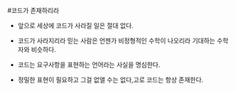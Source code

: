 #코드가 존재하리라

- 앞으로 세상에 코드가 사라질 일은 절대 없다.
- 코드가 사라지리라 믿는 사람은 언젠가 비정형적인 수학이 나오리라 기대하는 수학자와 비슷하다.

- 코드는 요구사항을 표현하는 언어라는 사실을 명심한다. 
- 정밀한 표현이 필요하고 그걸 없앨 수는 없다,고로 코드는 항상 존재한다. 